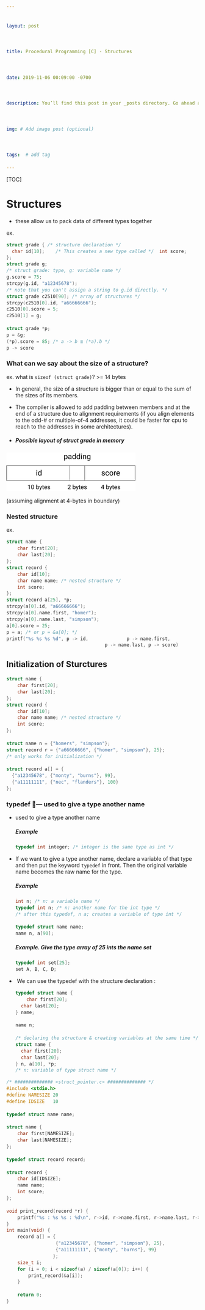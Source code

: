 ```yaml
---


layout: post



title: Procedural Programming [C] - Structures



date: 2019-11-06 00:09:00 -0700



description: You’ll find this post in your _posts directory. Go ahead and edit it and re-build the site to see your changes. # Add post description (optional)



img: # Add image post (optional)



tags:  # add tag

---
```




[TOC]



# Structures

-   these allow us to pack data of different types together



ex.

```c
struct grade { /* structure declaration */
  char id[10];    /* This creates a new type called */	int score;      /* struct grade */  
};
struct grade g; 
/* struct grade: type, g: variable name */
g.score = 75;
strcpy(g.id, "a12345678"); 
/* note that you can't assign a string to g.id directly. */
struct grade c2510[90]; /* array of structures */
strcpy(c2510[0].id, "a66666666");
c2510[0].score = 5;
c2510[1] = g;

struct grade *p;	
p = &g;
(*p).score = 85; /* a -> b ≣ (*a).b */
p -> score
```



### What can we say about the size of a structure?

ex. what is `sizeof (struct grade)`? >= 14 bytes

-   In general, the size of a structure is bigger than or equal to the sum of the sizes of its members.

-   The compiler is allowed to add padding between members and at the end of a structure due to alignment requirements (if you align elements to the odd-# or multiple-of-4 addresses, it could be faster for cpu to reach to the addresses in some architectures).

-   ##### Possible layout of struct grade in memory

<img src="../assets/img/Group 1.png" alt="Group 1" style="zoom: 33%;" />

(assuming alignment at 4-bytes in boundary)



### Nested structure

ex.

```c
struct name {
	char first[20];
	char last[20];
};
struct record {
	char id[10];
	char name name; /* nested structure */
	int score;
};
struct record a[25], *p;
strcpy(a[0].id, "a66666666");
strcpy(a[0].name.first, "homer");
strcpy(a[0].name.last, "simpson");
a[0].score = 25;
p = a; /* or p = &a[0]; */
printf("%s %s %s %d", p -> id, 				p -> name.first,
       								p -> name.last, p -> score)

```



## Initialization of Sturctures

```c
struct name {
	char first[20];
	char last[20];
};
struct record {
	char id[10];
	char name name; /* nested structure */
	int score;
};

struct name n = {"homers", "simpson"};
struct record r = {"a66666666", {"homer", "simpson"}, 25}; 
/* only works for initialization */

struct record a[] = {
  {"a12345678", {"monty", "burns"}, 99}, 
  {"a11111111", {"nec", "flanders"}, 100}
};

```



### typedef — used to give a type another name

-   used to give a type another name

    ##### Example

    ```c
    typedef int integer; /* integer is the same type as int */
    ```

-   If we want to give a type another name, declare a variable of that type and then put the keyword `typedef` in front. Then the original variable name becomes the raw name for the type.

    ##### Example

    ```c
    int n; /* n: a variable name */
    typedef int n; /* n: another name for the int type */
    /* after this typedef, n a; creates a variable of type int */
    
    typedef struct name name;
    name n, a[90];
    ```

    

    ##### Example. Give the type *array of 25 ints* the name *set*

    ```c
    typedef int set[25];
    set A, B, C, D;
    ```



-   ​	We can use the typedef with the structure declaration :

    ```c
    typedef struct name {
    	char first[20];
      char last[20];
    } name;
    
    name n;
    
    /* declaring the structure & creating variables at the same time */
    struct name {
      char first[20];
      char last[20]; 
    } n, a[10], *p;
    /* n: variable of type struct name */
    ```



```c
/* ############## <struct_pointer.c> ############## */
#include <stdio.h>
#define NAMESIZE 20
#define IDSIZE   10

typedef struct name name;

struct name {
    char first[NAMESIZE];
    char last[NAMESIZE];
};

typedef struct record record;

struct record {
    char id[IDSIZE];
    name name;
    int score;
};

void print_record(record *r) {
    printf("%s : %s %s : %d\n", r->id, r->name.first, r->name.last, r->score);
}
int main(void) {
    record a[] = {
                  {"a12345678", {"homer", "simpson"}, 25},
                  {"a11111111", {"monty", "burns"}, 99}
                 };
    size_t i;
    for (i = 0; i < sizeof(a) / sizeof(a[0]); i++) {
        print_record(&a[i]);
    }

    return 0;
}
```

